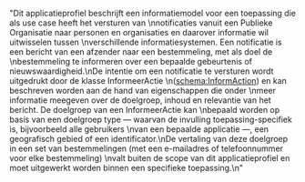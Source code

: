 "Dit applicatieprofiel beschrijft een informatiemodel voor een toepassing die als use case heeft het versturen van \nnotificaties vanuit een Publieke Organisatie naar personen en organisaties en daarover informatie wil uitwisselen tussen \nverschillende informatiesystemen. Een notificatie is een bericht van een afzender naar een bestemmeling, met als doel de \nbestemmeling te informeren over een bepaalde gebeurtenis of nieuwswaardigheid.\nDe intentie om een notificatie te versturen wordt uitgedrukt door de klasse InformeerActie \n([schema:InformAction](https://schema.org/InformAction)) en kan beschreven worden aan de hand van eigenschappen die onder \nmeer informatie meegeven over de doelgroep, inhoud en relevantie van het bericht. De doelgroep van een InformeerActie kan \nbepaald worden op basis van een doelgroep type — waarvan de invulling toepassing-specifiek is, bijvoorbeeld alle gebruikers \nvan een bepaalde applicatie —, een geografisch gebied of een identificator.\nDe vertaling van deze doelgroep in een set van bestemmelingen (met een e-mailadres of telefoonnummer voor elke bestemmeling) \nvalt buiten de scope van dit applicatieprofiel en moet uitgewerkt worden binnen een specifieke toepassing.\n"